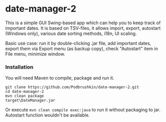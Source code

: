 # date-manager-2

This is a simple GUI Swing-based app which can help you to keep track of important dates. 
It is based on TSV-files, it allows import, export, autostart (Windows only), various date sorting methods, i18n, UI scaling.

Basic use case: run it by double-clicking .jar file, add important dates, export them via Export menu (as backup copy), check "Autostart" item in File menu, minimize window.

### Installation

You will need Maven to compile, package and run it.
```
git clone https://github.com/Podbrushkin/date-manager-2.git
cd date-manager-2
mvn clean package
target\DateManager.jar
```

Or execute `mvn clean compile exec:java` to run it without packaging to jar. Autostart function wouldn't be available.
